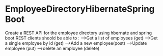 # EmployeeDirectoryHibernateSpringBoot
Create  a REST API for the employee directory using hbernate and spring boot
REST clients shoold be able to : 
-->Get  a list of employees (get)
-->Get a single employee by id (get)
-->Add a new employee(post)
-->Update employee (put)
-->delete an employee (delete)
